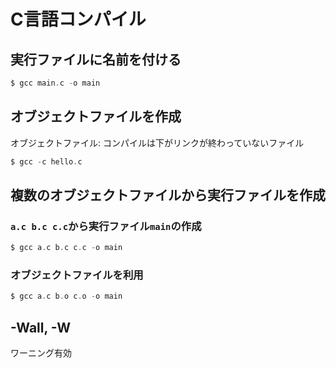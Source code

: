 # C言語コンパイル
## 実行ファイルに名前を付ける

```c
$ gcc main.c -o main
```

## オブジェクトファイルを作成
オブジェクトファイル: コンパイルは下がリンクが終わっていないファイル

```c
$ gcc -c hello.c
```
## 複数のオブジェクトファイルから実行ファイルを作成

### `a.c b.c c.c`から実行ファイル`main`の作成

```c
$ gcc a.c b.c c.c -o main
```

### オブジェクトファイルを利用

```c
$ gcc a.c b.o c.o -o main
```

## -Wall, -W
ワーニング有効

